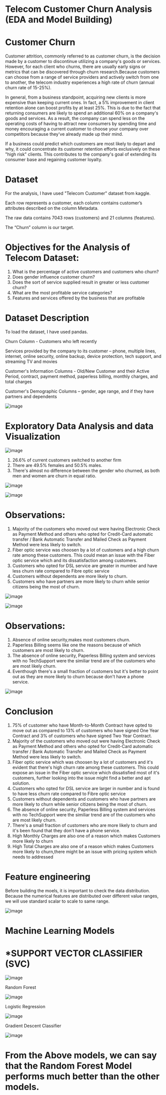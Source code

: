 # Telecom Customer Churn Analysis (EDA and Model Building)


# Customer Churn
Customer attrition, commonly referred to as customer churn, is the decision made by a customer to discontinue utilizing a company's goods or services. However, for each client who churns, there are usually early signs or metrics that can be discovered through churn research.Because customers can choose from a range of service providers and actively switch from one to another, the telecom industry experiences a high rate of churn (annual churn rate of 15-25%).

In general, from a business standpoint, acquiring new clients is more expensive than keeping current ones. In fact, a 5% improvement in client retention alone can boost profits by at least 25%. This is due to the fact that returning consumers are likely to spend an additional 60% on a company's goods and services. As a result, the company can spend less on the operating costs of having to attract new consumers by spending time and money encouraging a current customer to choose your company over competitors because they've already made up their mind.

If a business could predict which customers are most likely to depart and why, it could concentrate its customer retention efforts exclusively on these "high risk" clients. This contributes to the company's goal of extending its consumer base and regaining customer loyalty.

# Dataset

For the analysis, I have used "Telecom Customer" dataset from kaggle.

Each row represents a customer, each column contains customer’s attributes described on the column Metadata.

The raw data contains 7043 rows (customers) and 21 columns (features).

The “Churn” column is our target.



# Objectives for the Analysis of Telecom Dataset:

1. What is the percentage of active customers and customers who churn?
2. Does gender influence customer churn?
3. Does the sort of service supplied result in greater or less customer churn?
4. What are the most profitable service categories?
5. Features and services offered by the business that are profitable


# Dataset Description
To load the dataset, I have used pandas.

Churn Column - Customers who left recently

Services provided by the company to its customer – phone, multiple lines, internet, online security, online backup, device protection, tech support, and streaming TV and movies

Customer's Information Columns - Old/New Customer and their Active Period, contract, payment method, paperless billing, monthly charges, and total charges

Customer's Demographic Columns – gender, age range, and if they have partners and dependents


![image](https://user-images.githubusercontent.com/103538049/211817683-ed57786b-4a71-4156-8c16-e14900b1632e.png)


# Exploratory Data Analysis and data Visualization 

![image](https://user-images.githubusercontent.com/103538049/211820040-2e2332cd-005a-4873-9d61-a28d07bcf6f8.png)



1. 26.6% of current customers switched to another firm
2. There are 49.5% females and 50.5% males.
3. There's almost no difference between the gender who churned, as both men and women are churn in equal ratio.



![image](https://user-images.githubusercontent.com/103538049/211822124-9bbaf3ab-622a-4ac5-8944-5ba3a031a35d.png)



![image](https://user-images.githubusercontent.com/103538049/211822580-78f9b534-26de-4dc1-bb47-73f9a4c32fda.png)

# Observations:

1. Majority of the customers who moved out were having Electronic Check as Payment Method and others who opted for Credit-Card automatic transfer / Bank Automatic        Transfer and Mailed Check as Payment Method were less likely to switch.
2. Fiber optic service was choosen by a lot of customers and a high churn rate among these customers. This could mean an issue with the Fiber optic service which and      its dissatisfaction among customers.
3. Customers who opted for DSL service are greater in mumber and have less churn rate compared to Fibre optic service
4. Customers without dependents are more likely to churn.
5. Customers who have partners are more likely to churn while senior citizens being the most of churn.



![image](https://user-images.githubusercontent.com/103538049/211824267-1c247c0d-9420-4ebc-a380-beca78f81c0f.png)


![image](https://user-images.githubusercontent.com/103538049/211824522-c46cd587-baf5-4c5e-a9e2-714b9ae8d0f9.png)

# Observations:

1. Absence of online security,makes most customers churn.
2. Paperless Billing seems like one the reasons because of which customers are most likely to churn.
3. The absence of online security, Paperless Billing system and services with no TechSupport were the similiar trend are of the customers who are most likely churn.
4. Eventhough there's a small fraction of customers but it's better to point out as they are more likely to churn because don't have a phone service.


![image](https://user-images.githubusercontent.com/103538049/211830628-e6144de7-a947-48fa-9542-7fcbf704a514.png)



# Conclusion
1. 75% of customer who have Month-to-Month Contract have opted to move out as compared to 13% of customers who have signed One Year Contract and 3% of customers who     have signed Two Year Contract.
2. Majority of the customers who moved out were having Electronic Check as Payment Method and others who opted for Credit-Card automatic transfer / Bank Automatic       Transfer and Mailed Check as Payment Method were less likely to switch.
3. Fiber optic service which was choosen by a lot of customers and it's evident that there's high churn rate among these customers. This could expose an issue in the     Fiber optic service which dissatisfied most of it's customers, further looking into the issue might find a better and apt solution.
4. Customers who opted for DSL service are larger in number and is found to have less churn rate compared to Fibre optic service
5. Customers without dependents and customers who have partners are more likely to churn while senior citizens being the most of churn.
6. The absence of online security, Paperless Billing system and services with no TechSupport were the similiar trend are of the customers who are most likely churn.
7. There's a small fraction of customers who are more likely to churn and it's been found that they don't have a phone service.
8. High Monthly Charges are also one of a reason which makes Customers more likely to churn
9. High Total Charges are also one of a reason which makes Customers more likely to churn,there might be an issue with pricing system which needs to addressed

# Feature engineering

Before building the moels, it is important to check the data distribution. Because the numerical features are distributed over different value ranges, we will use standard scalar to scale to same range.

![image](https://user-images.githubusercontent.com/103538049/211831801-29076548-6308-44f6-90b8-f58cf4320cfc.png)


# Machine Learning Models


# *SUPPORT VECTOR CLASSIFIER (SVC)

![image](https://user-images.githubusercontent.com/103538049/211832115-103f14a4-1220-4d25-99b0-cce0abea7da8.png)


Random Forest

![image](https://user-images.githubusercontent.com/103538049/211832486-d8ed41bb-4f44-491a-aab9-408ed2d21aa0.png)


Logistic Regression 

![image](https://user-images.githubusercontent.com/103538049/211832994-9b04a951-7397-43d8-96cf-1c2acd556570.png)


Gradient Descent Classifier

![image](https://user-images.githubusercontent.com/103538049/211833293-d6bce6be-5ae4-4444-ac5d-c547fcfe724d.png)


# From the Above models, we can say that the Random Forest Model performs much better than the other models.
